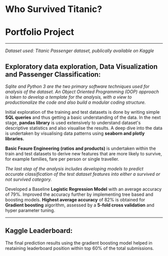 # Who Survived Titanic?
# Portfolio Project
***
*Dataset used: Titanic Passenger dataset, publically available on Kaggle*

## Exploratory data exploration, Data Visualization and Passenger Classification:
*Sqlite and Python 3 are the two primary software techniques used for analysis of the dataset. An Object Oriented Programming (OOP) approach is taken to develop a template for the analysis, with a view to productionalize the code and also build a modular coding structure.*

Initial exploration of the training and test datasets is done by writing simple **SQL queries** and thus getting a basic understanding of the data. In the next stage, **pandas library** is used extensively to understand dataset's descriptive statistics and also visualise the results. A deep dive into the data is undertaken by visualising data patterns using **seaborn and plotly libraries.** 

**Basic Feaure Engineering (ratios and products)** is undertaken within the train and test datasets to derive new features that are more likely to survive, for example families, fare per person or single traveller. 

*The last step of the analysis includes developing models to predict accurate classification of the test dataset features into either a survived or not survived category.*

Developed a Baseline **Logistic Regression Model** with an average accuracy of 79%. Improved the accuracy further by implementing tree based and boosting models. **Highest average accuracy** of 82% is obtained for **Gradient boosting** algorithm, assessed by a **5-fold cross validation** and hyper parameter tuning. 


***


## Kaggle Leaderboard:
The final prediction results using the gradient boosting model helped in reataining leaderboard position within top 60% of the total submissions. 
